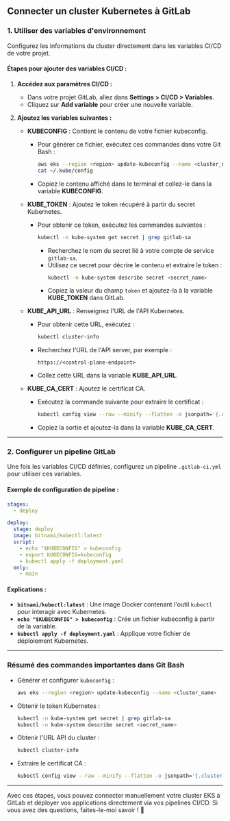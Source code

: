 ## **Connecter un cluster Kubernetes à GitLab**

### **1. Utiliser des variables d'environnement**

Configurez les informations du cluster directement dans les variables CI/CD de votre projet.

#### **Étapes pour ajouter des variables CI/CD :**
1. **Accédez aux paramètres CI/CD :**
   - Dans votre projet GitLab, allez dans **Settings > CI/CD > Variables**.
   - Cliquez sur **Add variable** pour créer une nouvelle variable.

2. **Ajoutez les variables suivantes :**

   - **KUBECONFIG** : Contient le contenu de votre fichier kubeconfig.
     - Pour générer ce fichier, exécutez ces commandes dans votre Git Bash :
       ```bash
       aws eks --region <region> update-kubeconfig --name <cluster_name>
       cat ~/.kube/config
       ```
     - Copiez le contenu affiché dans le terminal et collez-le dans la variable **KUBECONFIG**.

   - **KUBE_TOKEN** : Ajoutez le token récupéré à partir du secret Kubernetes.
     - Pour obtenir ce token, exécutez les commandes suivantes :
       ```bash
       kubectl -n kube-system get secret | grep gitlab-sa
       ```
       - Recherchez le nom du secret lié à votre compte de service `gitlab-sa`.
       - Utilisez ce secret pour décrire le contenu et extraire le token :
         ```bash
         kubectl -n kube-system describe secret <secret_name>
         ```
       - Copiez la valeur du champ `token` et ajoutez-la à la variable **KUBE_TOKEN** dans GitLab.

   - **KUBE_API_URL** : Renseignez l'URL de l'API Kubernetes.
     - Pour obtenir cette URL, exécutez :
       ```bash
       kubectl cluster-info
       ```
     - Recherchez l'URL de l'API server, par exemple :
       ```
       https://<control-plane-endpoint>
       ```
     - Collez cette URL dans la variable **KUBE_API_URL**.

   - **KUBE_CA_CERT** : Ajoutez le certificat CA.
     - Exécutez la commande suivante pour extraire le certificat :
       ```bash
       kubectl config view --raw --minify --flatten -o jsonpath='{.clusters[0].cluster.certificate-authority-data}' | base64 --decode
       ```
     - Copiez la sortie et ajoutez-la dans la variable **KUBE_CA_CERT**.

---

### **2. Configurer un pipeline GitLab**

Une fois les variables CI/CD définies, configurez un pipeline `.gitlab-ci.yml` pour utiliser ces variables.

#### **Exemple de configuration de pipeline :**

```yaml
stages:
  - deploy

deploy:
  stage: deploy
  image: bitnami/kubectl:latest
  script:
    - echo "$KUBECONFIG" > kubeconfig
    - export KUBECONFIG=kubeconfig
    - kubectl apply -f deployment.yaml
  only:
    - main
```

#### **Explications :**
- **`bitnami/kubectl:latest`** : Une image Docker contenant l'outil `kubectl` pour interagir avec Kubernetes.
- **`echo "$KUBECONFIG" > kubeconfig`** : Crée un fichier kubeconfig à partir de la variable.
- **`kubectl apply -f deployment.yaml`** : Applique votre fichier de déploiement Kubernetes.

---

### **Résumé des commandes importantes dans Git Bash**
- Générer et configurer `kubeconfig` :
  ```bash
  aws eks --region <region> update-kubeconfig --name <cluster_name>
  ```
- Obtenir le token Kubernetes :
  ```bash
  kubectl -n kube-system get secret | grep gitlab-sa
  kubectl -n kube-system describe secret <secret_name>
  ```
- Obtenir l'URL API du cluster :
  ```bash
  kubectl cluster-info
  ```
- Extraire le certificat CA :
  ```bash
  kubectl config view --raw --minify --flatten -o jsonpath='{.clusters[0].cluster.certificate-authority-data}' | base64 --decode
  ```

---

Avec ces étapes, vous pouvez connecter manuellement votre cluster EKS à GitLab et déployer vos applications directement via vos pipelines CI/CD. Si vous avez des questions, faites-le-moi savoir ! 🚀
